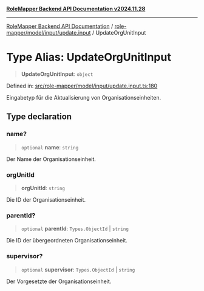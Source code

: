 [**RoleMapper Backend API Documentation v2024.11.28**](../../../../../README.md)

***

[RoleMapper Backend API Documentation](../../../../../modules.md) / [role-mapper/model/input/update.input](../README.md) / UpdateOrgUnitInput

# Type Alias: UpdateOrgUnitInput

> **UpdateOrgUnitInput**: `object`

Defined in: [src/role-mapper/model/input/update.input.ts:180](https://github.com/FlowCraft-AG/RoleMapper/blob/145632709283208e820d3cdbc6b2193b07b9900d/backend/src/role-mapper/model/input/update.input.ts#L180)

Eingabetyp für die Aktualisierung von Organisationseinheiten.

## Type declaration

### name?

> `optional` **name**: `string`

Der Name der Organisationseinheit.

### orgUnitId

> **orgUnitId**: `string`

Die ID der Organisationseinheit.

### parentId?

> `optional` **parentId**: `Types.ObjectId` \| `string`

Die ID der übergeordneten Organisationseinheit.

### supervisor?

> `optional` **supervisor**: `Types.ObjectId` \| `string`

Der Vorgesetzte der Organisationseinheit.
